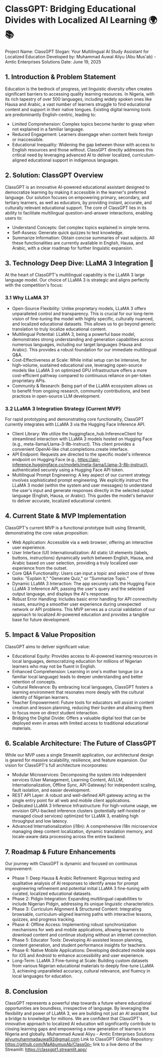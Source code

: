 # ClassGPT: Bridging Educational Divides with Localized AI Learning 🌍📚
Project Name: ClassGPT
Slogan: Your Multilingual AI Study Assistant for Localized Education
Developed by: Muhammad Auwal Aliyu (Abu Mus'ab) - Amtic Enterprises Solutions
Date: June 19, 2025
## 1. Introduction & Problem Statement
Education is the bedrock of progress, yet linguistic diversity often creates significant barriers to accessing quality learning resources. In Nigeria, with its rich tapestry of over 500 languages, including widely spoken ones like Hausa and Arabic, a vast number of learners struggle to find educational content and support in their native tongues. Existing digital learning tools are predominantly English-centric, leading to:
 * Limited Comprehension: Complex topics become harder to grasp when not explained in a familiar language.
 * Reduced Engagement: Learners disengage when content feels foreign or inaccessible.
 * Educational Inequality: Widening the gap between those with access to English resources and those without.
ClassGPT directly addresses this critical need by leveraging advanced AI to deliver localized, curriculum-aligned educational support in indigenous languages.
## 2. Solution: ClassGPT Overview
ClassGPT is an innovative AI-powered educational assistant designed to democratize learning by making it accessible in the learner's preferred language. Our solution focuses on empowering primary, secondary, and tertiary learners, as well as educators, by providing instant, accurate, and culturally relevant educational support.
The core of ClassGPT lies in its ability to facilitate multilingual question-and-answer interactions, enabling users to:
 * Understand Concepts: Get complex topics explained in simple terms.
 * Self-Assess: Generate quick quizzes to test knowledge.
 * Summarize Information: Obtain concise summaries of vast subjects.
All these functionalities are currently available in English, Hausa, and Arabic, with a clear roadmap for further linguistic expansion.
## 3. Technology Deep Dive: LLaMA 3 Integration 🧠
At the heart of ClassGPT's multilingual capability is the LLaMA 3 large language model. Our choice of LLaMA 3 is strategic and aligns perfectly with the competition's focus:
### 3.1 Why LLaMA 3?
 * Open-Source Flexibility: Unlike proprietary models, LLaMA 3 offers unparalleled control and transparency. This is crucial for our long-term vision of fine-tuning the model with highly specific, culturally nuanced, and localized educational datasets. This allows us to go beyond generic translation to truly localize educational content.
 * Multilingual Potential: LLaMA 3, being a powerful base model, demonstrates strong understanding and generation capabilities across numerous languages, including our target languages (Hausa and Arabic). This provides a robust foundation for our immediate multilingual Q&A.
 * Cost-Effectiveness at Scale: While initial setup can be intensive, for high-volume, sustained educational use, leveraging open-source models like LLaMA 3 on optimized GPU infrastructure offers a more cost-efficient pathway compared to continuous reliance on per-token proprietary APIs.
 * Community & Research: Being part of the LLaMA ecosystem allows us to benefit from ongoing research, community contributions, and best practices in open-source LLM development.
### 3.2 LLaMA 3 Integration Strategy (Current MVP)
For rapid prototyping and demonstrating core functionality, ClassGPT currently integrates with LLaMA 3 via the Hugging Face Inference API.
 * Client Library: We utilize the huggingface_hub.InferenceClient for streamlined interaction with LLaMA 3 models hosted on Hugging Face (e.g., meta-llama/Llama-3-8b-instruct). This client provides a convenient OpenAI-like chat.completions.create interface.
 * API Endpoint: Requests are directed to the specific model's inference endpoint on Hugging Face (e.g., https://api-inference.huggingface.co/models/meta-llama/Llama-3-8b-instruct), authenticated securely using a Hugging Face API token.
 * Multilingual Prompt Engineering: A key aspect of our current strategy involves sophisticated prompt engineering. We explicitly instruct the LLaMA 3 model (within the system and user messages) to understand the user's input and generate responses directly in the selected output language (English, Hausa, or Arabic). This guides the model's behavior to deliver accurate, localized educational content.
## 4. Current State & MVP Implementation
ClassGPT's current MVP is a functional prototype built using Streamlit, demonstrating the core value proposition:
 * Web Application: Accessible via a web browser, offering an interactive user experience.
 * User Interface (UI) Internationalization: All static UI elements (labels, buttons, instructions) dynamically switch between English, Hausa, and Arabic based on user selection, providing a truly localized user experience from the outset.
 * Core Q&A Functionality: Users can input a topic and select one of three tasks: "Explain It," "Generate Quiz," or "Summarize Topic."
 * Dynamic LLaMA 3 Interaction: The app securely calls the Hugging Face LLaMA 3 Inference API, passing the user's query and the selected output language, and displays the AI's response.
 * Robust Error Handling: Includes basic error handling for API connectivity issues, ensuring a smoother user experience during unexpected network or API problems.
This MVP serves as a crucial validation of our approach to localized AI-powered education and provides a tangible base for future development.
## 5. Impact & Value Proposition
ClassGPT aims to deliver significant value:
 * Educational Equity: Provides access to AI-powered learning resources in local languages, democratizing education for millions of Nigerian learners who may not be fluent in English.
 * Enhanced Comprehension: Learning in one's mother tongue (or a familiar local language) leads to deeper understanding and better retention of concepts.
 * Cultural Relevance: By embracing local languages, ClassGPT fosters a learning environment that resonates more deeply with the cultural identity of Nigerian learners.
 * Teacher Empowerment: Future tools for educators will assist in content creation and lesson planning, reducing their burden and allowing them to focus more on direct student interaction.
 * Bridging the Digital Divide: Offers a valuable digital tool that can be deployed even in areas with limited access to traditional educational materials.
## 6. Scalable Architecture: The Future of ClassGPT
While our MVP uses a single Streamlit application, our architectural design is geared for massive scalability, resilience, and feature expansion. Our vision for ClassGPT's full architecture incorporates:
 * Modular Microservices: Decomposing the system into independent services (User Management, Learning Content, AI/LLM, Internationalization, Offline Sync, API Gateway) for independent scaling, fault isolation, and easier development.
 * REST API Layer: A robust and well-defined API gateway acting as the single entry point for all web and mobile client applications.
 * Dedicated LLaMA 3 Inference Infrastructure: For high-volume usage, we envision GPU-backed inference clusters (potentially self-hosted or managed cloud services) optimized for LLaMA 3, enabling high throughput and low latency.
 * Advanced Internationalization (i18n): A comprehensive i18n microservice managing deep content localization, dynamic translation memory, and locale-aware data processing across the entire backend.
## 7. Roadmap & Future Enhancements
Our journey with ClassGPT is dynamic and focused on continuous improvement:
 * Phase 1: Deep Hausa & Arabic Refinement: Rigorous testing and qualitative analysis of AI responses to identify areas for prompt engineering refinement and potential initial LLaMA 3 fine-tuning with curated, localized educational datasets.
 * Phase 2: Pidgin Integration: Expanding multilingual capabilities to include Nigerian Pidgin, addressing its unique linguistic characteristics.
 * Phase 3: Curriculum Alignment & Structured Content: Integrating browsable, curriculum-aligned learning paths with interactive lessons, quizzes, and progress tracking.
 * Phase 4: Offline Access: Implementing robust synchronization mechanisms for web and mobile applications, allowing learners to download content and continue studying without an internet connection.
 * Phase 5: Educator Tools: Developing AI-assisted lesson planning, content generation, and student performance insights for teachers.
 * Phase 6: Native Mobile Applications: Developing dedicated mobile apps for iOS and Android to enhance accessibility and user experience.
 * Long-Term: LLaMA 3 Fine-tuning at Scale: Building custom datasets from various Nigerian educational materials to deeply fine-tune LLaMA 3, achieving unparalleled accuracy, cultural relevance, and fluency in local languages for education.
## 8. Conclusion
ClassGPT represents a powerful step towards a future where educational opportunities are boundless, irrespective of language. By leveraging the flexibility and power of LLaMA 3, we are building not just an AI assistant, but a bridge to knowledge for millions. We are confident that ClassGPT's innovative approach to localized AI education will significantly contribute to closing learning gaps and empowering a new generation of learners in Nigeria and globally.
Muhammad Auwal Aliyu - Amtic Enterprises Solutions 
aliyumuhammadauwal92@gmail.com 
Link to ClassGPT GitHub Repository: https://github.com/MaAbumusAb/ClassGp-
link to a live demo of the Streamlit: https://classgpt1.streamlit.app/ 
